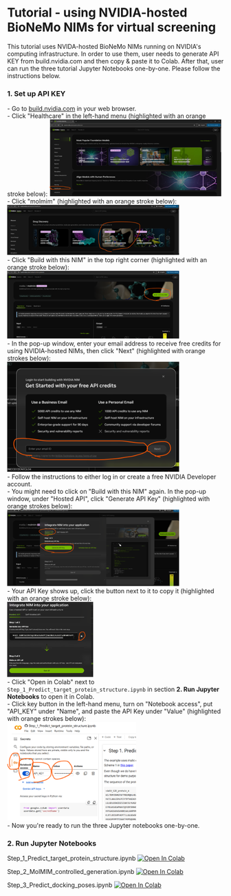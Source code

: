 # Tutorial - using NVIDIA-hosted BioNeMo NIMs for virtual screening
This tutorial uses NVIDA-hosted BioNeMo NIMs running on NVIDIA's computing infrastructure. In order to use them, user needs to generate API KEY from build.nvidia.com and then copy & paste it to Colab. After that, user can run the three tutorial Jupyter Notebooks one-by-one. Please follow the instructions below.
### 1. Set up API KEY
\- Go to [build.nvidia.com](https://build.nvidia.com/explore/discover) in your web browser.  
\- Click "Healthcare" in the left-hand menu (highlighted with an orange stroke below):
<img src="images/click_on_Healthcare.png" alt="Alt text" width="400">    
\- Click "molmim" (highlighted with an orange stroke below):  
<img src="images/click_on_MolMIM.png" alt="Alt text" width="400">  
\- Click "Build with this NIM" in the top right corner (highlighted with an orange stroke below):  
<img src="images/click_build_with_this_NIM.png" alt="Alt text" width="400">  
\- In the pop-up window, enter your email address to receive free credits for using NVIDIA-hosted NIMs, then click "Next" (highlighted with orange strokes below):  
<img src="images/register_email.png" alt="Alt text" width="400">  
\- Follow the instructions to either log in or create a free NVIDIA Developer account.  
\- You might need to click on "Build with this NIM" again. In the pop-up window, under "Hosted API", click "Generate API Key" (highlighted with orange strokes below):    
<img src="images/gen_API_key.png" alt="Alt text" width="400">  
\- Your API Key shows up, click the button next to it to copy it (highlighted with an orange stroke below):  
<img src="images/copy_key.png" alt="Alt text" width="200">  
\- Click "Open in Colab" next to `Step_1_Predict_target_protein_structure.ipynb` in section **2. Run Jupyter Notebooks** to open it in Colab.  
\- Click key button in the left-hand menu, turn on "Notebook access", put "API_KEY" under "Name", and paste the API Key under "Value" (highlighted with orange strokes below):    
<img src="images/colab_copy.png" alt="Alt text" width="300">  
\- Now you're ready to run the three Jupyter notebooks one-by-one.  


### 2. Run Jupyter Notebooks
Step_1_Predict_target_protein_structure.ipynb [![Open In Colab](https://colab.research.google.com/assets/colab-badge.svg)](https://colab.research.google.com/github/hw-ju/bionemo_nim/blob/main/Step_1_Predict_target_protein_structure.ipynb)

Step_2_MolMIM_controlled_generation.ipynb [![Open In Colab](https://colab.research.google.com/assets/colab-badge.svg)](https://colab.research.google.com/github/hw-ju/bionemo_nim/blob/main/Step_2_MolMIM_controlled_generation.ipynb)

Step_3_Predict_docking_poses.ipynb [![Open In Colab](https://colab.research.google.com/assets/colab-badge.svg)](https://colab.research.google.com/github/hw-ju/bionemo_nim/blob/main/Step_3_Predict_docking_poses.ipynb)

